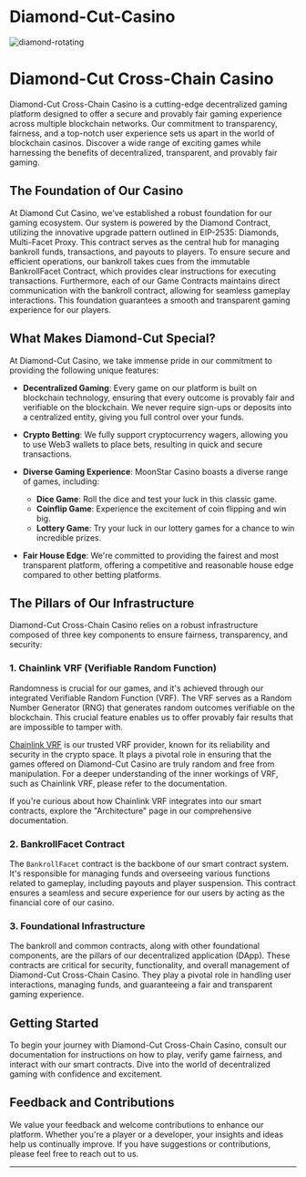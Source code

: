 # Diamond-Cut-Casino

![diamond-rotating](https://github.com/JohnDeveloperJ/Diamond-Cut-Casino/assets/143453887/86bac99c-0340-4eaa-beab-ea215db8ad9e)



# Diamond-Cut Cross-Chain Casino

Diamond-Cut Cross-Chain Casino is a cutting-edge decentralized gaming platform designed to offer a secure and provably fair gaming experience across multiple blockchain networks. Our commitment to transparency, fairness, and a top-notch user experience sets us apart in the world of blockchain casinos. Discover a wide range of exciting games while harnessing the benefits of decentralized, transparent, and provably fair gaming.

## The Foundation of Our Casino

At Diamond Cut Casino, we've established a robust foundation for our gaming ecosystem. Our system is powered by the Diamond Contract, utilizing the innovative upgrade pattern outlined in EIP-2535: Diamonds, Multi-Facet Proxy. This contract serves as the central hub for managing bankroll funds, transactions, and payouts to players. To ensure secure and efficient operations, our bankroll takes cues from the immutable BankrollFacet Contract, which provides clear instructions for executing transactions. Furthermore, each of our Game Contracts maintains direct communication with the bankroll contract, allowing for seamless gameplay interactions. This foundation guarantees a smooth and transparent gaming experience for our players.

## What Makes Diamond-Cut Special?

At Diamond-Cut Casino, we take immense pride in our commitment to providing the following unique features:

- **Decentralized Gaming**: Every game on our platform is built on blockchain technology, ensuring that every outcome is provably fair and verifiable on the blockchain. We never require sign-ups or deposits into a centralized entity, giving you full control over your funds.

- **Crypto Betting**: We fully support cryptocurrency wagers, allowing you to use Web3 wallets to place bets, resulting in quick and secure transactions.

- **Diverse Gaming Experience**: MoonStar Casino boasts a diverse range of games, including:

    - **Dice Game**: Roll the dice and test your luck in this classic game.
    - **Coinflip Game**: Experience the excitement of coin flipping and win big.
    - **Lottery Game**: Try your luck in our lottery games for a chance to win incredible prizes.

- **Fair House Edge**: We're committed to providing the fairest and most transparent platform, offering a competitive and reasonable house edge compared to other betting platforms.

## The Pillars of Our Infrastructure

Diamond-Cut Cross-Chain Casino relies on a robust infrastructure composed of three key components to ensure fairness, transparency, and security:

### 1. Chainlink VRF (Verifiable Random Function)

Randomness is crucial for our games, and it's achieved through our integrated Verifiable Random Function (VRF). The VRF serves as a Random Number Generator (RNG) that generates random outcomes verifiable on the blockchain. This crucial feature enables us to offer provably fair results that are impossible to tamper with.

[Chainlink VRF](https://chain.link/vrf) is our trusted VRF provider, known for its reliability and security in the crypto space. It plays a pivotal role in ensuring that the games offered on Diamond-Cut Casino are truly random and free from manipulation. For a deeper understanding of the inner workings of VRF, such as Chainlink VRF, please refer to the documentation.

If you're curious about how Chainlink VRF integrates into our smart contracts, explore the "Architecture" page in our comprehensive documentation.

### 2. BankrollFacet Contract

The `BankrollFacet` contract is the backbone of our smart contract system. It's responsible for managing funds and overseeing various functions related to gameplay, including payouts and player suspension. This contract ensures a seamless and secure experience for our users by acting as the financial core of our casino.

### 3. Foundational Infrastructure

The bankroll and common contracts, along with other foundational components, are the pillars of our decentralized application (DApp). These contracts are critical for security, functionality, and overall management of Diamond-Cut Cross-Chain Casino. They play a pivotal role in handling user interactions, managing funds, and guaranteeing a fair and transparent gaming experience.

## Getting Started

To begin your journey with Diamond-Cut Cross-Chain Casino, consult our documentation for instructions on how to play, verify game fairness, and interact with our smart contracts. Dive into the world of decentralized gaming with confidence and excitement.

## Feedback and Contributions

We value your feedback and welcome contributions to enhance our platform. Whether you're a player or a developer, your insights and ideas help us continually improve. If you have suggestions or contributions, please feel free to reach out to us.

---


